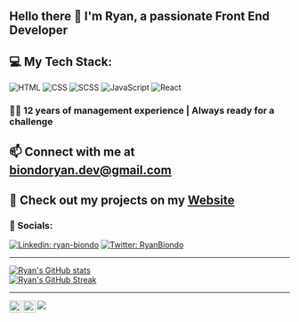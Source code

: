 

## Hello there 👋 I'm Ryan, a passionate Front End Developer

## 💻 My Tech Stack: </br>
![HTML](https://img.shields.io/badge/-HTML-E34F26?style=flat-square&logo=HTML5&logoColor=white)
![CSS](https://img.shields.io/badge/-CSS-1572B6?style=flat-square&logo=CSS3&logoColor=white)
![SCSS](https://img.shields.io/badge/-SCSS-CC6699?style=flat-square&logo=Sass&logoColor=white)
![JavaScript](https://img.shields.io/badge/-JavaScript-black?style=flat-square&logo=JavaScript&logoColor=F7DF1E)
![React](https://img.shields.io/badge/-React-61DAFB?style=flat-square&logo=React&logoColor=white)


### 👨‍💼 12 years of management experience | Always ready for a challenge

## 📫 Connect with me at biondoryan.dev@gmail.com

## 👾 Check out my projects on my <a href="ryanbiondo.com">Website</a>

<!---📄 [Link to my resume](<Link_to_my_resume>)--->

### 🔗 Socials:
[![Linkedin: ryan-biondo](https://img.shields.io/badge/-RyanBiondo-blue?style=flat-square&logo=Linkedin&logoColor=white&link=https://www.linkedin.com/in/ryan-biondo/)](https://www.linkedin.com/in/ryan-biondo/)
[![Twitter: RyanBiondo](https://img.shields.io/twitter/follow/RyanBiondo?style=social)](https://twitter.com/RyanBiondo)

<!-- Add Link to Blog-->
--- 

[![Ryan's GitHub stats](https://github-readme-stats.vercel.app/api?username=Ryan-Biondo&hide=stars,contribs,issues&show_icons=true&theme=radical)](https://github.com/Ryan-Biondo/github-readme-stats)</br>
[![Ryan's GitHub Streak](https://streak-stats.demolab.com/?user=Ryan-Biondo&theme=radical)](https://git.io/streak-stats)</br>

---
<a href="https://www.linkedin.com/in/ryan-biondo/">
  <img align="left" alt="Ryan's LinkedIn" width="22px" src="https://raw.githubusercontent.com/peterthehan/peterthehan/master/assets/linkedin.svg" />
</a>
<a href="https://twitter.com/RyanBiondo">
  <img align="left" alt="Ryan's Twitter" width="22px" src="https://raw.githubusercontent.com/peterthehan/peterthehan/master/assets/twitter.svg" />
</a>

![](https://komarev.com/ghpvc/?username=Ryan-Biondo&label=PROFILE+VIEWS&style=for-the-badge&color=blue)

